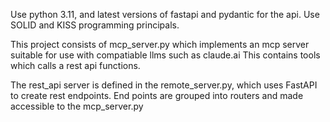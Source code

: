 Use python 3.11, and latest versions of fastapi and pydantic for the api.
Use SOLID and KISS programming principals.

This project consists of mcp_server.py which implements an mcp server suitable for use 
with compatiable llms such as claude.ai
This contains tools which calls a rest api functions. 

The rest_api server is defined in the remote_server.py, which uses FastAPI to create rest endpoints.
End points are grouped into routers and made accessible to the mcp_server.py
